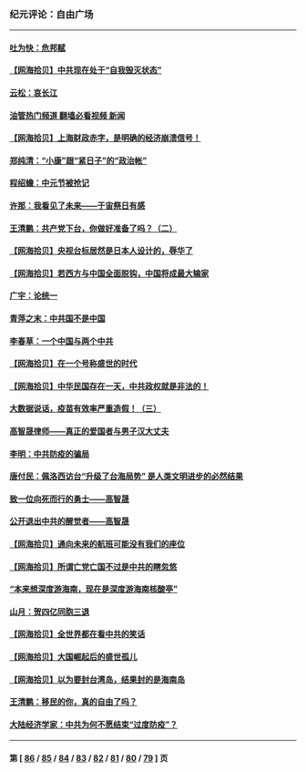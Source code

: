 ### 纪元评论：自由广场
---
#### [吐为快：危邦赋](../../pages/nsc993/n13807006.md?08220330) 
#### [【网海拾贝】中共现在处于“自我毁灭状态”](../../pages/nsc993/n13806544.md?08220330) 
#### [云松：哀长江](../../pages/nsc993/n13806519.md?08220330) 
#### [油管热门频道 翻墙必看视频 新闻](ok?08220330)
#### [【网海拾贝】上海财政赤字，是明确的经济崩溃信号！](../../pages/nsc993/n13805813.md?08220330) 
#### [郑纯清：“小康”跟“紧日子”的“政治帐”](../../pages/nsc993/n13805792.md?08220330) 
#### [程绍蟾：中元节被抢记](../../pages/nsc993/n13805756.md?08220330) 
#### [许那：我看见了未来——于宙祭日有感](../../pages/nsc993/n13805469.md?08220330) 
#### [王清鹏：共产党下台，你做好准备了吗？（二）](../../pages/nsc993/n13804796.md?08220330) 
#### [【网海拾贝】央视台标居然是日本人设计的，辱华了](../../pages/nsc993/n13805059.md?08220330) 
#### [【网海拾贝】若西方与中国全面脱钩，中国将成最大输家](../../pages/nsc993/n13804505.md?08220330) 
#### [广宇：论统一](../../pages/nsc993/n13804451.md?08220330) 
#### [青萍之末：中共国不是中国](../../pages/nsc993/n13804410.md?08220330) 
#### [李春草：一个中国与两个中共](../../pages/nsc993/n13804404.md?08220330) 
#### [【网海拾贝】在一个号称盛世的时代](../../pages/nsc993/n13803539.md?08220330) 
#### [【网海拾贝】中华民国存在一天，中共政权就是非法的！](../../pages/nsc993/n13802875.md?08220330) 
#### [大数据说话，疫苗有效率严重造假！（三）](../../pages/nsc993/n13802738.md?08220330) 
#### [高智晟律师——真正的爱国者与男子汉大丈夫](../../pages/nsc993/n13802191.md?08220330) 
#### [李明：中共防疫的骗局](../../pages/nsc993/n13802275.md?08220330) 
#### [唐付民：佩洛西访台“升级了台海局势” 是人类文明进步的必然结果](../../pages/nsc993/n13802193.md?08220330) 
#### [致一位向死而行的勇士——高智晟](../../pages/nsc993/n13802171.md?08220330) 
#### [公开退出中共的醒觉者——高智晟](../../pages/nsc993/n13802166.md?08220330) 
#### [【网海拾贝】通向未来的航班可能没有我们的座位](../../pages/nsc993/n13801792.md?08220330) 
#### [【网海拾贝】所谓亡党亡国不过是中共的瞎忽悠](../../pages/nsc993/n13801761.md?08220330) 
#### [“本来想深度游海南，现在是深度游海南核酸亭”](../../pages/nsc993/n13800984.md?08220330) 
#### [山月：贺四亿同胞三退](../../pages/nsc993/n13800880.md?08220330) 
#### [【网海拾贝】全世界都在看中共的笑话](../../pages/nsc993/n13800211.md?08220330) 
#### [【网海拾贝】大国崛起后的盛世孤儿](../../pages/nsc993/n13799372.md?08220330) 
#### [【网海拾贝】以为要封台湾岛，结果封的是海南岛](../../pages/nsc993/n13798660.md?08220330) 
#### [王清鹏：移民的你，真的自由了吗？](../../pages/nsc993/n13798677.md?08220330) 
#### [大陆经济学家：中共为何不愿结束“过度防疫”？](../../pages/nsc993/n13798649.md?08220330) 

---
#### 第 [ [86](./86.md?08220330) / [85](./85.md?08220330) / [84](./84.md?08220330) / [83](./83.md?08220330) / [82](./82.md?08220330) / [81](./81.md?08220330) / [80](./80.md?08220330) / [79](./79.md?08220330) ] 页
